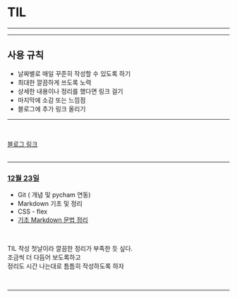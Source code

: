# TIL

***
***

## 사용 규칙

* 날짜별로 매일 꾸준히 작성할 수 있도록 하기 
* 최대한 깔끔하게 쓰도록 노력
* 상세한 내용이나 정리를 했다면 링크 걸기
* 마지막에 소감 또는 느낌점 
* 블로그에 추가 링크 올리기

***
<br>

[블로그 링크](https://jscript.tistory.com/)  
<br>
***
### <u>12월 23일</u>

- Git ( 개념 및 pycham 연동)
- Markdown 기초 및 정리
- CSS - flex
- [기초 Markdown 문법 정리](Markdown/기본_문법.md)

<br>  

  TIL 작성 첫날이라 깔끔한 정리가 부족한 듯 싶다.  
    조금씩 더 다듬어 보도록하고  
    정리도 시간 나는대로 틈틈히 작성하도록 하자

<br>

***







